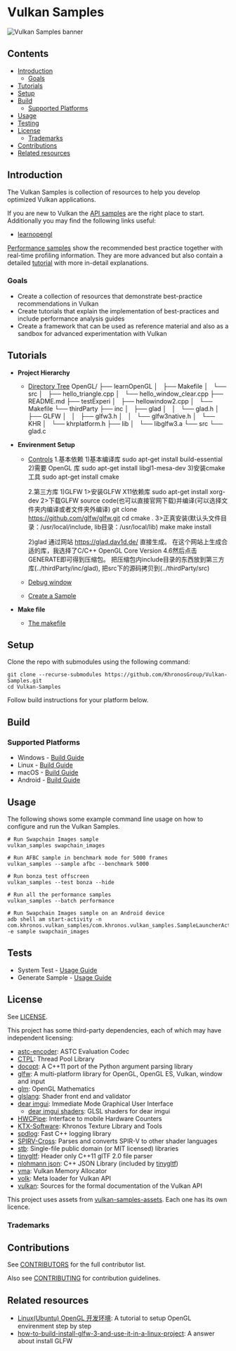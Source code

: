 <!--
- Copyright (c) 2019-2020, Yesir-Lincoln and Contributors
-
- SPDX-License-Identifier: Apache-2.0
-
- Licensed under the Apache License, Version 2.0 the "License";
- you may not use this file except in compliance with the License.
- You may obtain a copy of the License at
-
-     http://www.apache.org/licenses/LICENSE-2.0
-
- Unless required by applicable law or agreed to in writing, software
- distributed under the License is distributed on an "AS IS" BASIS,
- WITHOUT WARRANTIES OR CONDITIONS OF ANY KIND, either express or implied.
- See the License for the specific language governing permissions and
- limitations under the License.
-
-->

# Vulkan Samples <!-- omit in toc -->

![Vulkan Samples banner](banner.jpg)

## Contents <!-- omit in toc -->

- [Introduction](#introduction)
  - [Goals](#goals)
- [Tutorials](#tutorials)
- [Setup](#setup)
- [Build](#build)
  - [Supported Platforms](#supported-platforms)
- [Usage](#usage)
- [Testing](#tests)
- [License](#license)
  - [Trademarks](#trademarks)
- [Contributions](#contributions)
- [Related resources](#related-resources)

## Introduction

The Vulkan Samples is collection of resources to help you develop optimized Vulkan applications.

If you are new to Vulkan the [API samples](samples/api) are the right place to start.
Additionally you may find the following links useful:
 - [learnopengl](https://learnopengl.com)

 [Performance samples](samples/performance) show the recommended best practice together with real-time profiling information.
 They are more advanced but also contain a detailed [tutorial](#tutorials) with more in-detail explanations.

### Goals
- Create a collection of resources that demonstrate best-practice recommendations in Vulkan
- Create tutorials that explain the implementation of best-practices and include performance analysis guides
- Create a framework that can be used as reference material and also as a sandbox for advanced experimentation with Vulkan

## Tutorials
- **Project Hierarchy**  
  - [Directory Tree](./docs/)
    OpenGL/
    ├── learnOpenGL
    │   ├── Makefile
    │   └── src
    │       ├── hello_triangle.cpp
    │       └── hello_window_clear.cpp
    ├── README.md
    ├── testExperi
    │   ├── hellowindow2.cpp
    │   └── Makefile
    └── thirdParty
        ├── inc
        │   ├── glad
        │   │   └── glad.h
        │   ├── GLFW
        │   │   ├── glfw3.h
        │   │   └── glfw3native.h
        │   └── KHR
        │       └── khrplatform.h
        ├── lib
        │   └── libglfw3.a
        └── src
            └── glad.c

- **Envirenment Setup**
  - [Controls](./docs/misc.md#controls)
    1.基本依赖
    1)基本编译库
    sudo apt-get install build-essential
    2)需要 OpenGL 库
    sudo apt-get install libgl1-mesa-dev
    3)安装cmake工具
    sudo apt-get install cmake

    2.第三方库
    1)GLFW
    1>安装GLFW X11依赖库
    sudo apt-get install xorg-dev 
    2>下载GLFW source code(也可以直接官网下载)并编译(可以选择文件夹内编译或者文件夹外编译)
    git clone https://github.com/glfw/glfw.git
    cd <glfw-root-dir>
    cmake .
    3>正真安装(默认头文件目录：/usr/local/include, lib目录：/usr/local/lib)
    make
    make install

    2)glad
    通过网站 https://glad.dav1d.de/ 直接生成。
    在这个网站上生成合适的库，我选择了C/C++ OpenGL Core Version 4.6然后点击GENERATE即可得到压缩包。
    把压缩包内include目录的东西放到第三方库(../thirdParty/inc/glad), 把src下的源码拷贝到(../thirdParty/src)
  - [Debug window](./docs/misc.md#debug-window)
  - [Create a Sample](./docs/create_sample.md)
- **Make file**  
  - [The makefile](./Makefile)


## Setup

Clone the repo with submodules using the following command:

```
git clone --recurse-submodules https://github.com/KhronosGroup/Vulkan-Samples.git
cd Vulkan-Samples
```

Follow build instructions for your platform below.

## Build

### Supported Platforms
- Windows - [Build Guide](./docs/build.md#windows "Windows Build Guide")
- Linux - [Build Guide](./docs/build.md#linux "Linux Build Guide")
- macOS - [Build Guide](./docs/build.md#macos "macOS Build Guide")
- Android - [Build Guide](./docs/build.md#android "Android Build Guide")

## Usage

The following shows some example command line usage on how to configure and run the Vulkan Samples.

```
# Run Swapchain Images sample
vulkan_samples swapchain_images

# Run AFBC sample in benchmark mode for 5000 frames
vulkan_samples --sample afbc --benchmark 5000

# Run bonza test offscreen
vulkan_samples --test bonza --hide

# Run all the performance samples
vulkan_samples --batch performance

# Run Swapchain Images sample on an Android device
adb shell am start-activity -n com.khronos.vulkan_samples/com.khronos.vulkan_samples.SampleLauncherActivity -e sample swapchain_images
```

## Tests

- System Test - [Usage Guide](docs/testing.md#system-test "System Test Guide")
- Generate Sample - [Usage Guide](docs/testing.md#generate-sample-test "Generate Sample Test Guide")


## License

See [LICENSE](LICENSE).

This project has some third-party dependencies, each of which may have independent licensing:

- [astc-encoder](https://github.com/ARM-software/astc-encoder): ASTC Evaluation Codec
- [CTPL](https://github.com/vit-vit/CTPL): Thread Pool Library
- [docopt](https://github.com/docopt/docopt.cpp): A C++11 port of the Python argument parsing library
- [glfw](https://github.com/glfw/glfw): A multi-platform library for OpenGL, OpenGL ES, Vulkan, window and input
- [glm](https://github.com/g-truc/glm): OpenGL Mathematics
- [glslang](https://github.com/KhronosGroup/glslang): Shader front end and validator
- [dear imgui](https://github.com/ocornut/imgui): Immediate Mode Graphical User Interface
  - [dear imgui shaders](https://github.com/SaschaWillems/Vulkan/tree/master/data/shaders/imgui): GLSL shaders for dear imgui
- [HWCPipe](https://github.com/ARM-software/HWCPipe): Interface to mobile Hardware Counters
- [KTX-Software](https://github.com/KhronosGroup/KTX-Software): Khronos Texture Library and Tools
- [spdlog](https://github.com/gabime/spdlog): Fast C++ logging library
- [SPIRV-Cross](https://github.com/KhronosGroup/SPIRV-Cross): Parses and converts SPIR-V to other shader languages
- [stb](https://github.com/nothings/stb): Single-file public domain (or MIT licensed) libraries
- [tinygltf](https://github.com/syoyo/tinygltf): Header only C++11 glTF 2.0 file parser
- [nlohmann json](https://github.com/nlohmann/json): C++ JSON Library (included by [tinygltf](https://github.com/syoyo/tinygltf))
- [vma](https://github.com/GPUOpen-LibrariesAndSDKs/VulkanMemoryAllocator): Vulkan Memory Allocator
- [volk](https://github.com/zeux/volk): Meta loader for Vulkan API
- [vulkan](https://github.com/KhronosGroup/Vulkan-Docs): Sources for the formal documentation of the Vulkan API

This project uses assets from [vulkan-samples-assets](https://github.com/KhronosGroup/Vulkan-Samples-Assets). Each one has its own licence.

### Trademarks

## Contributions

See [CONTRIBUTORS](CONTRIBUTORS.md) for the full contributor list.

Also see [CONTRIBUTING](CONTRIBUTING.md) for contribution guidelines.

## Related resources

- [Linux(Ubuntu) OpenGL 开发环境](https://www.cnblogs.com/psklf/p/9705688.html): A tutorial to setup OpenGL envirenment step by step
- [how-to-build-install-glfw-3-and-use-it-in-a-linux-project](https://stackoverflow.com/questions/17768008/how-to-build-install-glfw-3-and-use-it-in-a-linux-project): A answer about install GLFW
